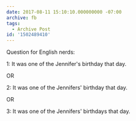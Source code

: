 ```yaml
---
date: 2017-08-11 15:10:10.000000000 -07:00
archive: fb
tags: 
  - Archive Post
id: '1502489410'
---
```


Question for English nerds:

1: It was one of the Jennifer's birthday that day.

OR

2: It was one of the Jennifers' birthday that day.

OR

3: It was one of the Jennifers' birthdays that day.
